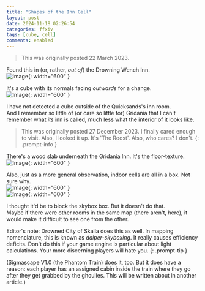 ```yaml
---
title: "Shapes of the Inn Cell"
layout: post
date: 2024-11-18 02:26:54
categories: ffxiv
tags: [cube, cell]
comments: enabled
---
```

> This was originally posted 22 March 2023.  

Found this in (or, rather, *out of*) the Drowning Wench Inn.  
![Image](/Wench_1.png){: width="600" }

It's a cube with its normals facing *outwards* for a change.  
![Image](/Wench_2.png){: width="600" }

I have not detected a cube outside of the Quicksands's inn room.  
And I remember so little of (or care so little for) Gridania that I can't remember what *its* inn is called, much less what the interior of it looks like.

> This was originally posted 27 December 2023. I finally cared enough to visit. Also, I looked it up. It's 'The Roost'. Also, who cares? I don't.
{: .prompt-info }

There's a wood slab underneath the Gridania Inn. It's the floor-texture.  
![Image](/Roost_1.png){: width="600" }  

Also, just as a more general observation, indoor cells are all in a box. Not sure why.  
![Image](/Roost_2.png){: width="600" }  
![Image](/Roost_3.png){: width="600" }  

I thought it'd be to block the skybox box. But it doesn't do that.  
Maybe if there were other rooms in the same map (there aren't, here), it would make it difficult to see one from the other.

Editor's note: Drowned City of Skalla does this as well. In mapping nomenclature, this is known as *daiper-skyboxing*. It really causes efficiency deficits. Don't do this if your game engine is particular about light calculations. Your more discerning players will hate you.
{: .prompt-tip }

(Sigmascape V1.0 (the Phantom Train) does it, too. But it does have a reason: each player has an assigned cabin inside the train where they go after they get grabbed by the ghoulies. This will be written about in another article.)